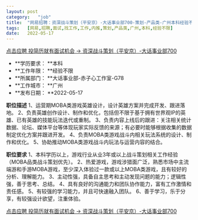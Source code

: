 ```yaml
---
layout:	post
category:	"job"
title:	"网易招聘：资深战斗策划（平安京）-大话事业部700-策划-产品类-广州本科经验不限"
tags:	[网易,招聘,面试,找工作,工作,内推,策划,产品类,广州,本科,经验不限]
date:	2022-05-17
---
```


[点击应聘 投简历就有面试机会 -> 资深战斗策划（平安京）-大话事业部700](http://mobile.bole.netease.com/bole/boleDetail?id=38905&employeeId=346f03c3cda5f04c&key=all)



- **学历要求： **本科
- **工作年限： **经验不限
- **所属部门： **大话事业部-赤子心工作室-G78
- **工作城市： **广州
- **发布日期： **2022-05-17



**职位描述**
1、运营期MOBA类游戏英雄设计，设计英雄方案并完成开发、跟进落地。
2、负责英雄创作设计、制作和优化，包括但不限于基于拥有世界观IP的英雄、已有英雄的技能玩法迭代或重制。
3、负责内容上线后的跟进：关注相关统计数据、论坛、媒体平台等体现玩家实际反馈的来源；有必要时能够根据收集的数据制定优化方案并跟进开发。
4、负责MOBA类游戏战斗内相关玩法系统的设计、制作和优化。
5、协助推动MOBA类游戏战斗内玩法与运营内容的结合。



**职位要求**
1、本科学历以上，游戏行业从业3年或以上战斗策划相关工作经验（MOBA品类战斗策划优先）。
2、热爱游戏，游戏涉猎面广泛，熟悉市场中主流端游和手游MOBA游戏，至少深入体验过一款或以上MOBA类游戏，且有较好的分析、理解能力。
3、主动性强，具备自主思考和主动发现问题的能力；逻辑性强，善于思考、总结。
4、具有良好的沟通能力和团队协作能力，富有工作激情和责任感。
5、有较强的学习能力，并且可快速融入团队。
6、善于学习，乐于分享，有较强设计欲望，注重体验。



[点击应聘 投简历就有面试机会 -> 资深战斗策划（平安京）-大话事业部700](http://mobile.bole.netease.com/bole/boleDetail?id=38905&employeeId=346f03c3cda5f04c&key=all)